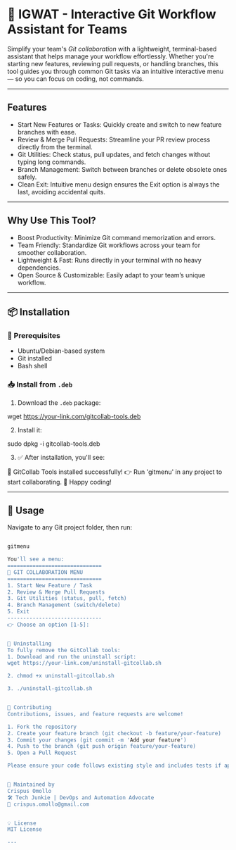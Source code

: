 # 🚀 IGWAT - Interactive Git Workflow Assistant for Teams

Simplify your team's *Git collaboration* with a lightweight, terminal-based assistant that helps manage your workflow effortlessly. Whether you're starting new features, reviewing pull requests, or handling branches, this tool guides you through common Git tasks via an intuitive interactive menu — so you can focus on coding, not commands.  

---
## Features

- Start New Features or Tasks: Quickly create and switch to new feature branches with ease.
- Review & Merge Pull Requests: Streamline your PR review process directly from the terminal.
- Git Utilities: Check status, pull updates, and fetch changes without typing long commands.
- Branch Management: Switch between branches or delete obsolete ones safely.
- Clean Exit: Intuitive menu design ensures the Exit option is always the last, avoiding accidental quits.

---
## Why Use This Tool?
- Boost Productivity: Minimize Git command memorization and errors.
- Team Friendly: Standardize Git workflows across your team for smoother collaboration.
- Lightweight & Fast: Runs directly in your terminal with no heavy dependencies.
- Open Source & Customizable: Easily adapt to your team’s unique workflow.

---
## 📦 Installation

### 🔧 Prerequisites

- Ubuntu/Debian-based system
- Git installed
- Bash shell

### 📥 Install from `.deb`

1. Download the `.deb` package:

wget https://your-link.com/gitcollab-tools.deb

2. Install it:

sudo dpkg -i gitcollab-tools.deb

3. ✅ After installation, you'll see:

🎉 GitCollab Tools installed successfully!
👉 Run 'gitmenu' in any project to start collaborating.
🚀 Happy coding!

---

## 🚀 Usage

Navigate to any Git project folder, then run:

```bash

gitmenu

You'll see a menu:
==============================
🚀 GIT COLLABORATION MENU
==============================
1. Start New Feature / Task
2. Review & Merge Pull Requests
3. Git Utilities (status, pull, fetch)
4. Branch Management (switch/delete)
5. Exit
------------------------------
👉 Choose an option [1-5]:


🧹 Uninstalling
To fully remove the GitCollab tools:
1. Download and run the uninstall script:
wget https://your-link.com/uninstall-gitcollab.sh

2. chmod +x uninstall-gitcollab.sh

3. ./uninstall-gitcollab.sh


🤝 Contributing
Contributions, issues, and feature requests are welcome!

1. Fork the repository
2. Create your feature branch (git checkout -b feature/your-feature)
3. Commit your changes (git commit -m 'Add your feature')
4. Push to the branch (git push origin feature/your-feature)
5. Open a Pull Request

Please ensure your code follows existing style and includes tests if applicable.


🙌 Maintained by
Crispus Omollo
🛠️ Tech Junkie | DevOps and Automation Advocate
📧 crispus.omollo@gmail.com


💡 License
MIT License

---


